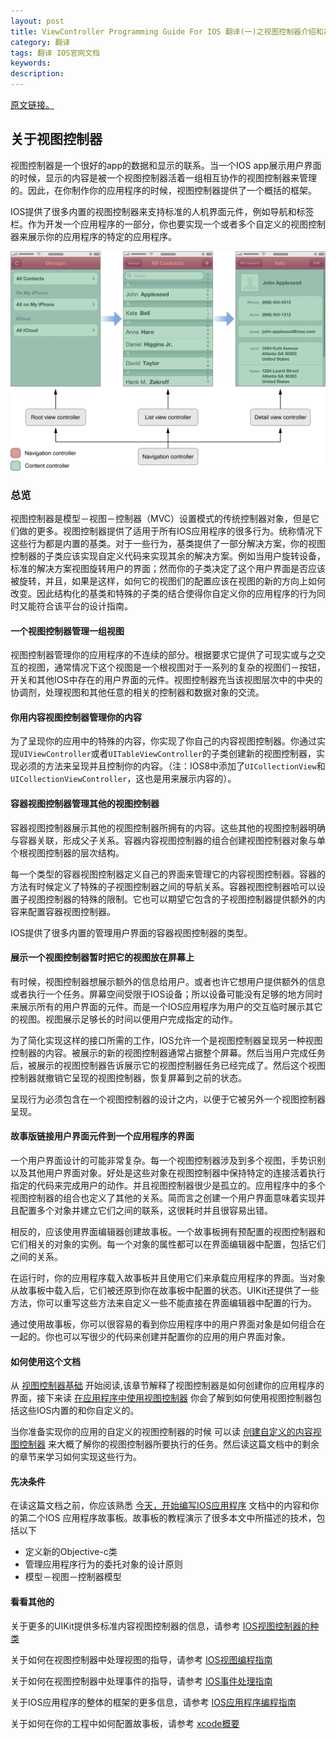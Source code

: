 ```yaml
---
layout: post
title: ViewController Programming Guide For IOS 翻译(一)之视图控制器介绍和基础
category: 翻译
tags: 翻译 IOS官网文档
keywords: 
description:
---
```


[原文链接。](https://developer.apple.com/library/ios/featuredarticles/ViewControllerPGforiPhoneOS/Introduction/Introduction.html#//apple_ref/doc/uid/TP40007457-CH1-SW1)  

## 关于视图控制器 ##

视图控制器是一个很好的app的数据和显示的联系。当一个IOS app展示用户界面的时候，显示的内容是被一个视图控制器活着一组相互协作的视图控制器来管理的。因此，在你制作你的应用程序的时候，视图控制器提供了一个概括的框架。  

IOS提供了很多内置的视图控制器来支持标准的人机界面元件，例如导航和标签栏。作为开发一个应用程序的一部分，你也要实现一个或者多个自定义的视图控制器来展示你的应用程序的特定的应用程序。  

![navigation_interface_2x](/public/img/navigation_interface_2x.png)  

### 总览 ###

视图控制器是模型－视图－控制器（MVC）设置模式的传统控制器对象，但是它们做的更多。视图控制器提供了适用于所有IOS应用程序的很多行为。统称情况下这些行为都是内置的基类。对于一些行为，基类提供了一部分解决方案，你的视图控制器的子类应该实现自定义代码来实现其余的解决方案。例如当用户旋转设备，标准的解决方案视图旋转用户的界面；然而你的子类决定了这个用户界面是否应该被旋转，并且，如果是这样，如何它的视图们的配置应该在视图的新的方向上如何改变。因此结构化的基类和特殊的子类的结合使得你自定义你的应用程序的行为同时又能符合该平台的设计指南。    


#### 一个视图控制器管理一组视图 ####


视图控制器管理你的应用程序的不连续的部分。根据要求它提供了可现实或与之交互的视图，通常情况下这个视图是一个根视图对于一系列的复杂的视图们－按钮，开关和其他IOS中存在的用户界面的元件。视图控制器充当该视图层次中的中央的协调剂，处理视图和其他任意的相关的控制器和数据对象的交流。  


#### 你用内容视图控制器管理你的内容 ####


为了呈现你的应用中的特殊的内容，你实现了你自己的内容视图控制器。你通过实现`UIViewController`或者`UITableViewController`的子类创建新的视图控制器，实现必须的方法来呈现并且控制你的内容。（注：IOS8中添加了`UICollectionView`和`UICollectionViewController`，这也是用来展示内容的）。  


#### 容器视图控制器管理其他的视图控制器 ####


容器视图控制器展示其他的视图控制器所拥有的内容。这些其他的视图控制器明确与容器关联，形成父子关系。容器内容视图控制器的组合创建视图控制器对象与单个根视图控制器的层次结构。  

每一个类型的容器视图控制器定义自己的界面来管理它的内容视图控制器。容器的方法有时候定义了特殊的子视图控制器之间的导航关系。容器视图控制器哈可以设置子视图控制器的特殊的限制。它也可以期望它包含的子视图控制器提供额外的内容来配置容器视图控制器。  

IOS提供了很多内置的管理用户界面的容器视图控制器的类型。  


#### 展示一个视图控制器暂时把它的视图放在屏幕上 ####


有时候，视图控制器想展示额外的信息给用户。或者也许它想用户提供额外的信息或者执行一个任务。屏幕空间受限于IOS设备；所以设备可能没有足够的地方同时来展示所有的用户界面的元件。而是一个IOS应用程序为用户的交互临时展示其它的视图。视图展示足够长的时间以便用户完成指定的动作。  

为了简化实现这样的接口所需的工作，IOS允许一个是视图控制器呈现另一种视图控制器的内容。被展示的新的视图控制器通常占据整个屏幕。然后当用户完成任务后，被展示的视图控制器告诉展示它的视图控制器任务已经完成了。然后这个视图控制器就撤销它呈现的视图控制器，恢复屏幕到之前的状态。  

呈现行为必须包含在一个视图控制器的设计之内，以便于它被另外一个视图控制器呈现。  


#### 故事版链接用户界面元件到一个应用程序的界面 ####


一个用户界面设计的可能非常复杂。每一个视图控制器涉及到多个视图，手势识别以及其他用户界面对象。好处是这些对象在视图控制器中保持特定的连接活着执行指定的代码来完成用户的动作。并且视图控制器很少是孤立的。应用程序中的多个视图控制器的组合也定义了其他的关系。简而言之创建一个用户界面意味着实现并且配置多个对象并建立它们之间的联系，这很耗时并且很容易出错。  

相反的，应该使用界面编辑器创建故事板。一个故事板拥有预配置的视图控制器和它们相关的对象的实例。每一个对象的属性都可以在界面编辑器中配置，包括它们之间的关系。  

在运行时，你的应用程序载入故事板并且使用它们来承载应用程序的界面。当对象从故事板中载入后，它们被还原到你在故事板中配置的状态。UIKit还提供了一些方法，你可以重写这些方法来自定义一些不能直接在界面编辑器中配置的行为。  

通过使用故事板，你可以很容易的看到你应用程序中的用户界面对象是如何组合在一起的。你也可以写很少的代码来创建并配置你的应用的用户界面对象。   


#### 如何使用这个文档 ####


从 [视图控制器基础]() 开始阅读,该章节解释了视图控制器是如何创建你的应用程序的界面，接下来读 [在应用程序中使用视图控制器]() 你会了解到如何使用视图控制器包括这些IOS内置的和你自定义的。   

当你准备实现你的应用的自定义的视图控制器的时候 可以读 [创建自定义的内容视图控制器]() 来大概了解你的视图控制器所要执行的任务。然后读这篇文档中的剩余的章节来学习如何实现这些行为。  

#### 先决条件 #### 

在读这篇文档之前，你应该熟悉 [今天，开始编写IOS应用程序]() 文档中的内容和你的第二个IOS 应用程序故事板。故事板的教程演示了很多本文中所描述的技术，包括以下  

- 定义新的Objective-c类
- 管理应用程序行为的委托对象的设计原则 
- 模型－视图－控制器模型  

#### 看看其他的 ####

关于更多的UIKit提供多标准内容视图控制器的信息，请参考 [IOS视图控制器的种类](https://developer.apple.com/library/ios/documentation/WindowsViews/Conceptual/ViewControllerCatalog/Introduction.html#//apple_ref/doc/uid/TP40011313)  

关于如何在视图控制器中处理视图的指导，请参考 [IOS视图编程指南](https://developer.apple.com/library/ios/documentation/WindowsViews/Conceptual/ViewPG_iPhoneOS/Introduction/Introduction.html#//apple_ref/doc/uid/TP40009503)  

关于如何在视图控制器中处理事件的指导，请参考 [IOS事件处理指南](https://developer.apple.com/library/ios/documentation/EventHandling/Conceptual/EventHandlingiPhoneOS/Introduction/Introduction.html#//apple_ref/doc/uid/TP40009541)   

关于IOS应用程序的整体的框架的更多信息，请参考 [IOS应用程序编程指南](https://developer.apple.com/library/ios/documentation/iPhone/Conceptual/iPhoneOSProgrammingGuide/Introduction/Introduction.html#//apple_ref/doc/uid/TP40007072)   

关于如何在你的工程中如何配置故事板，请参考 [xcode概要](https://developer.apple.com/library/ios/documentation/ToolsLanguages/Conceptual/Xcode_Overview/index.html#//apple_ref/doc/uid/TP40010215)   
